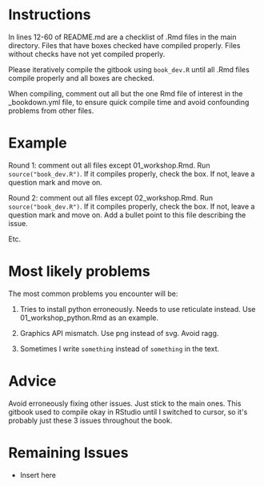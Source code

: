 # Instructions

In lines 12-60 of README.md are a checklist of .Rmd files in the main directory.
Files that have boxes checked have compiled properly. Files without checks have not yet compiled properly.

Please iteratively compile the gitbook using `book_dev.R` until all .Rmd files compile properly and all boxes are checked. 

When compiling, comment out all but the one Rmd file of interest in the _bookdown.yml file, to ensure quick compile time and avoid confounding problems from other files.

# Example

Round 1: comment out all files except 01_workshop.Rmd. Run `source("book_dev.R")`. If it compiles properly, check the box. If not, leave a question mark and move on.

Round 2: comment out all files except 02_workshop.Rmd. Run `source("book_dev.R")`. If it compiles properly, check the box. If not, leave a question mark and move on. Add a bullet point to this file describing the issue.

Etc.

# Most likely problems

The most common problems you encounter will be:

1. Tries to install python erroneously. Needs to use reticulate instead. Use 01_workshop_python.Rmd as an example.

2. Graphics API mismatch. Use png instead of svg. Avoid ragg.

3. Sometimes I write ```something``` instead of `something` in the text.

# Advice

Avoid erroneously fixing other issues. Just stick to the main ones. This gitbook used to compile okay in RStudio until I switched to cursor, so it's probably just these 3 issues throughout the book.

# Remaining Issues

- Insert here
